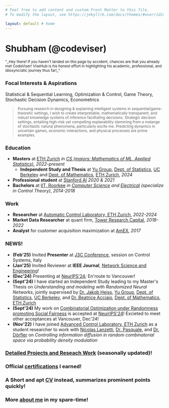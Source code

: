 ```yaml
---
# Feel free to add content and custom Front Matter to this file.
# To modify the layout, see https://jekyllrb.com/docs/themes/#overriding-theme-defaults

layout: default # home
---
```


<!-- <img src="photoId.jpg" alt="drawing" width="200"/> -->
# Shubham (@codeviser)

<small>
"_Hey there! If you haven't landed on this page by accident, chances are that you already met CodeViser! ViseHub is his honest effort in highlighting his academic, professional, and idiosyncratic journey thus far!_"
</small>

### Focal Interests & Aspirations
Statistical & Sequential Learning, Optimization & Control, Game Theory, Stochastic Decision Dynamics, Econometrics

> <small> Pursuing research in designing & explaining intelligent systems in sequential/game-theoretic settings, I wish to create interpretable, mathematically transparent, and robust knowledge systems of inference facilitating decisions. </small>
> <small> Strategic decision settings, entailing high-risk yet compelling explanability stemming from a melange of stochastic natural phenomena, particularly excite me. Predicting dynamics in uncertain games, economic interactions, and physical processes are prime examples.</small>

### Education
- **Masters** at [ETH Zurich](https://ethz.ch/en.html) _in [CS \(majors: Mathematics of ML, Applied Statistics\)](https://inf.ethz.ch/)_, _2022-present_
  - **Independent Study and Thesis** at [Yu Group](https://www.stat.berkeley.edu/~yugroup/), [Dept. of Statistics](https://statistics.berkeley.edu/), [UC Berkeley](https://www.berkeley.edu/) and [Dept. of Mathematics](https://math.ethz.ch/), [ETH Zurich](https://ethz.ch/en.html), _2024_
- **Professional student** at [Stanford AI](https://online.stanford.edu/programs/artificial-intelligence-professional-program) _2020 & 2021_
- **Bachelors** at [IIT, Roorkee](https://new.iitr.ac.in/Main/pages/_en_Indian_Institute_of_Technology_Roorkee__en_.html) _in [Computer Science](https://cse.iitr.ac.in/) and [Electrical](https://ee.iitr.ac.in/) (specialize in Control Theory)_, _2014-2018_

### Work
- **Researcher** at [Automatic Control Laboratory, ETH Zurich](https://control.ee.ethz.ch/), _2022-2024_
- **Market Data Researcher** at quant firm, [Tower Research Capital](https://www.tower-research.com/), _2018-2022_
- **Analyst** for customer acquisition maximization at [AmEX](https://www.americanexpress.com/en-us/careers/career-areas/risk-and-data-analytics/), _2017_

### NEWS!
- **(Feb'25)** Invited **Presenter** at [J3C Conference](https://j3c.org/), session on Control Systems, Italy
- **(Jan'25)** Invited Reviewer at **IEEE Journal**, [Network Science and Engineering](https://ieeexplore.ieee.org/xpl/RecentIssue.jsp?punumber=6488902)!
- **(Dec'24)** Presenting at [NeurIPS'24](https://neurips.cc/); En'route to Vancouver!
- **(Sept'24)** I have started an Independent Study leading to my Master's Thesis on _Understanding and modeling with Randomized Neural Networks_, jointly supervised by [Dr. Jakob Heiss](https://people.math.ethz.ch/~jheiss/), [Yu Group](https://www.stat.berkeley.edu/~yugroup/), [Dept. of Statistics](https://statistics.berkeley.edu/), [UC Berkeley](https://www.berkeley.edu/), and [Dr. Beatrice Acciaio](https://people.math.ethz.ch/~beacciaio/home), [Dept. of Mathematics](https://math.ethz.ch/), [ETH Zurich](https://ethz.ch/en.html)
- **(Sept'24)** My work on [Combinatorial Optimization under Randomness promoting Social Fairness](https://arxiv.org/abs/2406.17736v1) is accepted at [NeuirIPS'24](https://neurips.cc/)! Excieted to meet other acceptances at Vancouver, Dec'24!
- **(Nov'22)** I have joined [Advanced Control Laboratory, ETH Zurich](https://control.ee.ethz.ch/) as a student researcher to work with [Nicolas Lanzetti](https://scholar.google.ch/citations?user=gWJV1rQAAAAJ&hl=en), [Dr. Pasquale](https://scholar.google.com/citations?user=61JYIhYAAAAJ&hl=it), and [Dr. Dörfler](https://scholar.google.com/citations?user=P2kxZ3MAAAAJ&hl=en) on _Controlling information diffusion in random combinatorial space via probability density modulation_

### [Detailed Projects and Reseach Work](/work) (seasonally updated)!

### Official [certifications](https://www.linkedin.com/in/shubhamchowdhary/details/certifications/) I earned!

### A Short and apt [CV](https://drive.google.com/file/d/1mVHP9MYLIF_g3IbYrn5LEzOe1EycuF7w/view?usp=sharing) instead, summarizes prominent points quickly!

### More [about me](/about) in my spare-time!